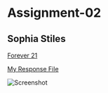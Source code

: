 # Assignment-02

## Sophia Stiles

 [Forever 21](https://www.forever21.com/us/shop)

  [My Response File](./responses.txt)

   ![Screenshot](./images/findscreenshot1.png)
